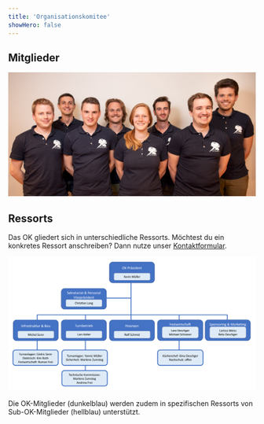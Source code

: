 ```yaml
---
title: 'Organisationskomitee'
showHero: false
---
```


Mitglieder
----------

![OK](ok.jpg "Von links nach rechts: Christian Lang, Kevin Müller, Lars keller, Reto Oeschger, Lara Oeschger, Michel Senn, Michael Schraner, Rolf Schmid (fehlt: Larissa Weiss)")


Ressorts
--------

Das OK gliedert sich in unterschiedliche Ressorts.
Möchtest du ein konkretes Ressort anschreiben?
Dann nutze unser [Kontaktformular](/contact).

![Organigramm](organigramm.png)

Die OK-Mitglieder (dunkelblau) werden zudem in spezifischen Ressorts von Sub-OK-Mitglieder (hellblau) unterstützt.
